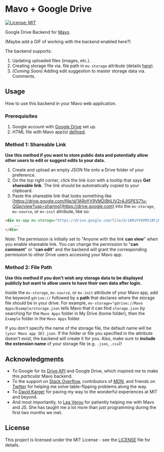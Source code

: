# Mavo + Google Drive

[![License: MIT](https://img.shields.io/badge/License-MIT-yellow.svg)](https://opensource.org/licenses/MIT)

Google Drive Backend for [Mavo](https://github.com/mavoweb/mavo).

(Maybe add a GIF of working with the backend enabled here?)

The backend supports:

1. Updating uploaded files (images, etc.).
2. Creating storage file via. file path in `mv-storage` attribute (details [here](https://github.com/efeichen/mavo-gdrive#method-2-file-path)).
3. *(Coming Soon)* Adding edit suggestion to master storage data via. Comments.

## Usage
How to use this backend in your Mavo web application.

### Prerequisites
1. Google account with [Google Drive](https://drive.google.com) set up.
2. HTML file with Mavo app(s) [defined](http://mavo.io/docs/primer#mv-app).

### Method 1: Shareable Link
**Use this method if you want to store public data and potentially allow other users to edit or suggest edits to your data.**

1. Create and upload an empty JSON file onto a Drive folder of your preference.
2. On the top right corner, click the link icon with a tooltip that says **Get shareable link**. The link should be automatically copied to your clipboard.
3. Paste the shareable link that looks something like [https://drive.google.com/file/d/1ARoYV9VM2iBtjLIV2r4JISPES71u-QQp/view?usp=sharing](https://drive.google.com) into the `mv-storage`, `mv-source`, or `mv-init` attribute, like so:

```html
<div mv-app mv-storage="https://drive.google.com/file/d/1ARoYV9VM2iBtjLIV2r4JISPES71u-QQp/view?usp=sharing">
    ...
</div>
```

*Note*: The permission is initially set to "Anyone with the link **can view**" when you enable shareable link. You can change the permission to "**can comment**" or "**can edit**" and the backend will grant the corresponding permission to other Drive users accessing your Mavo app.

### Method 2: File Path
**Use this method if you don't wish any storage data to be displayed publicly but want to allow users to have their own data after login.**

Inside the `mv-storage`, `mv-source`, or `mv-init` attribute of your Mavo app, add the keyword `gdrive://` followed by a **path** that declares where the storage file should be in your drive. For example, `mv-storage="gdrive://Mavo Apps/Example/storage.json` tells Mavo that it can find `storage.json` by searching for the `Mavo Apps` folder in My Drive (home folder), then the `Example` folder in the `Mavo Apps` folder.

If you don't specify the name of the storage file, the default name will be `[your Mavo app ID].json`. If the folder or file you specified in the attribute doesn't exist, the backend will create it for you. Also, make sure to **include the extension name** of your storage file (e.g. `.json`, `.csv`)!

## Acknowledgments
* To Google for its [Drive API](https://developers.google.com/drive/) and Google Drive, which inspired me to make this *particular* Mavo backend.
* To the support on [Stack Overflow](https://stackoverflow.com/), contributors of [MDN](https://developer.mozilla.org), and friends on [Twitter](https://twitter.com) for helping me solve table-flipping problems along the way.
* To [David Karger](http://people.csail.mit.edu/karger) for paving my way to the wonderful experiences at MIT and beyond.
* And most importantly, to [Lea Verou](http://lea.verou.me/) for patiently helping me with Mavo and JS. She has taught me a lot more than just programming during the first two months we met.

## License
This project is licensed under the MIT License - see the [LICENSE](https://github.com/efeichen/mavo-gdrive/blob/master/LICENSE) file for details.